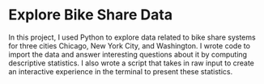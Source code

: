 # Explore Bike Share Data
 In this project, I used Python to explore data related to bike share systems for three cities Chicago, New York City, and Washington. I wrote code to import the data and answer interesting questions about it by computing descriptive statistics. I also wrote a script that takes in raw input to create an interactive experience in the terminal to present these statistics.
